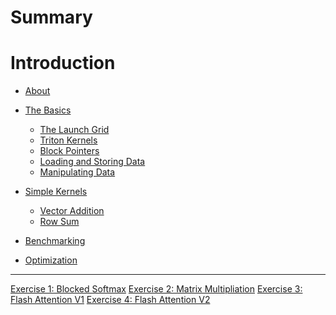 # Summary

# Introduction
- [About]()
- [The Basics]()
  - [The Launch Grid](./introduction/launch_grid.md)
  - [Triton Kernels](./introduction/triton_kernels.md)
  - [Block Pointers](./introduction/block_pointers.md)
  - [Loading and Storing Data](./introduction/data_io.md)
  - [Manipulating Data](./introduction/data_manipulating.md)
- [Simple Kernels]()
  - [Vector Addition]()
  - [Row Sum]()

- [Benchmarking]()
- [Optimization]()

---

[Exercise 1: Blocked Softmax]()
[Exercise 2: Matrix Multipliation]()
[Exercise 3: Flash Attention V1]()
[Exercise 4: Flash Attention V2]()
